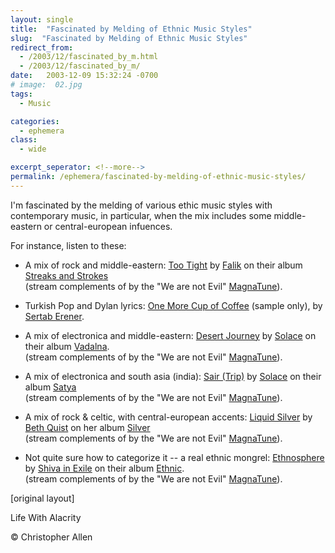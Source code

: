 ```yaml
---
layout: single
title:  "Fascinated by Melding of Ethnic Music Styles"
slug:  "Fascinated by Melding of Ethnic Music Styles"
redirect_from:
  - /2003/12/fascinated_by_m.html
  - /2003/12/fascinated_by_m/
date:   2003-12-09 15:32:24 -0700
# image:  02.jpg
tags: 
  - Music

categories:
  - ephemera
class:
  - wide

excerpt_seperator: <!--more-->
permalink: /ephemera/fascinated-by-melding-of-ethnic-music-styles/
---
```


I'm fascinated by the melding of various ethic music styles with contemporary music, in particular, when the mix includes some middle-eastern or central-european infuences.

For instance, listen to these:

* A mix of rock and middle-eastern: [Too Tight](http://he1.magnatune.com/all/01%20-%20Too%20tight%20-%20Falik.mp3) by [Falik](https://web.archive.org/web/20060102010648/http://www.magnatune.com/artists/falik) on their album [Streaks and Strokes](http://he1.magnatune.com/all/01%20-%20Too%20tight%20-%20Falik.mp3)  
    (stream complements of by the "We are not Evil" [MagnaTune](http://www.magnatune.com)).
    
* Turkish Pop and Dylan lyrics: [One More Cup of Coffee](https://web.archive.org/web/20060806034134/http://www.musto-gusto.us/Samples/CD157/05%20-%20One%20more%20cup%20of%20coffee.mp3?ABCDEFGH) (sample only), by [Sertab Erener](http://www.sertab.net/2002/homepagee.htm).
    
* A mix of electronica and middle-eastern: [Desert Journey](http://he1.magnatune.com/all/02%20-%20Desert%20Journey%20-%20Solace.mp3) by [Solace](http://he1.magnatune.com/all/02%20-%20Desert%20Journey%20-%20Solace.mp3) on their album [Vadalna](https://web.archive.org/web/20060325021613/http://magnatune.com/artists/albums/solace-vadalna/).  
    (stream complements of by the "We are not Evil" [MagnaTune](http://www.magnatune.com)).
    
* A mix of electronica and south asia (india): [Sair (Trip)](https://web.archive.org/web/20060320152309/http://www.magnatune.com/artists/albums/solace-vadalna/hifi.m3u) by [Solace](http://www.magnatune.com/artists/solace) on their album [Satya](https://web.archive.org/web/20040603145133/http://www.magnatune.com/artists/music/World/Solace/Satya/)  
    (stream complements of by the "We are not Evil" [MagnaTune](http://www.magnatune.com)).
    
* A mix of rock & celtic, with central-european accents: [Liquid Silver](http://he1.magnatune.com/all/01%20-%20Liquid%20Silver%20-%20Beth%20Quist.mp3) by [Beth Quist](http://www.magnatune.com/artists/beth_quist) on her album [Silver](http://www.magnatune.com/artists/music/Rock/Beth%20Quist/Silver/)  
    (stream complements of by the "We are not Evil" [MagnaTune](http://www.magnatune.com)).
    
* Not quite sure how to categorize it -- a real ethnic mongrel: [Ethnosphere](http://he1.magnatune.com/all/11%20-%20Ethnosphere%20-%20Shiva%20In%20Exile.mp3) by [Shiva in Exile](http://www.magnatune.com/artists/shiva_in_exile) on their album [Ethnic](http://www.magnatune.com/artists/music/World/Shiva%20in%20Exile/Ethnic/).  
    (stream complements of by the "We are not Evil" [MagnaTune](http://www.magnatune.com)).
    
[original layout]
    
Life With Alacrity

© Christopher Allen